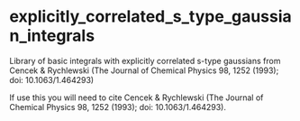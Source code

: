 # explicitly_correlated_s_type_gaussian_integrals
Library of basic integrals with explicitly correlated s-type gaussians from Cencek &amp; Rychlewski (The Journal of Chemical Physics 98, 1252 (1993); doi: 10.1063/1.464293)

If use this you will need to cite Cencek &amp; Rychlewski (The Journal of Chemical Physics 98, 1252 (1993); doi: 10.1063/1.464293).
